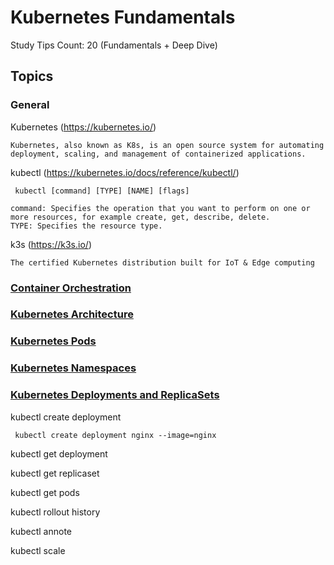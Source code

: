 # Kubernetes Fundamentals

Study Tips Count: 20 (Fundamentals + Deep Dive)

## Topics

### General

Kubernetes (https://kubernetes.io/)

```
Kubernetes, also known as K8s, is an open source system for automating deployment, scaling, and management of containerized applications.
```

kubectl (https://kubernetes.io/docs/reference/kubectl/)

```
 kubectl [command] [TYPE] [NAME] [flags]

command: Specifies the operation that you want to perform on one or more resources, for example create, get, describe, delete.
TYPE: Specifies the resource type. 
```

k3s (https://k3s.io/)

```
The certified Kubernetes distribution built for IoT & Edge computing
```

### [Container Orchestration](https://github.com/gocklkatz/screenshots/blob/main/kcna/docs/3_Kubernetes_Fundamentals.md#container-orchestration)

### [Kubernetes Architecture](https://github.com/gocklkatz/screenshots/blob/main/kcna/docs/3_Kubernetes_Fundamentals.md#kubernetes-architecture)

### [Kubernetes Pods](https://github.com/gocklkatz/screenshots/blob/main/kcna/docs/3_Kubernetes_Fundamentals.md#kubernetes-pods)

### [Kubernetes Namespaces](https://github.com/gocklkatz/screenshots/blob/main/kcna/docs/3_Kubernetes_Fundamentals.md#kubernetes-namespaces)

### [Kubernetes Deployments and ReplicaSets](https://github.com/gocklkatz/screenshots/blob/main/kcna/docs/3_Kubernetes_Fundamentals.md#kubernetes-deployments-and-replicasets)

kubectl create deployment

```
 kubectl create deployment nginx --image=nginx
```

kubectl get deployment

kubectl get replicaset

kubectl get pods

kubectl rollout history

kubectl annote

kubectl scale

